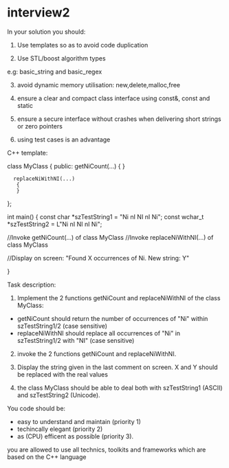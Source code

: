 interview2
==========
In your solution you should:

1. Use templates so as to avoid code duplication

2. Use STL/boost algorithm types
 
e.g: basic_string and basic_regex

3. avoid dynamic memory utilisation: new,delete,malloc,free

4. ensure a clear and compact class interface using const&, const and static

5. ensure a secure interface without crashes when delivering short strings or zero pointers

6. using test cases is an advantage

C++ template:

class MyClass
{
public:
      getNiCount(...)
       {
        }
      
      replaceNiWithNI(...)
       {
       }
};

int main()
{
const char *szTestString1 = "Ni nI NI nI Ni";
const wchar_t *szTestString2 = L"Ni nI NI nI Ni";

//Invoke getNiCount(...) of class MyClass
//Invoke replaceNiWithNI(...) of class MyClass

//Display on screen: "Found X occurrences of Ni. New string: Y"

}

Task description:

1. Implement the 2 functions getNiCount and replaceNiWithNI of the class MyClass:
 - getNiCount should return the number of occurrences of "Ni" within szTestString1/2 (case sensitive)
 - replaceNiWithNI should replace all occurrences of "Ni" in szTestString1/2 with "NI" (case sensitive)

2. invoke the 2 functions getNiCount and replaceNiWithNI.

3. Display the string given in the last comment on screen. X and Y should be replaced with the real values

4. the class MyClass should be able to deal both with szTestString1 (ASCII) and szTestString2 (Unicode).


You code should be:

 - easy to understand and maintain (priority 1)
 - techincally elegant (priority 2)
 - as (CPU) efficent as possible (priority 3).

you are allowed to use all technics, toolkits and frameworks which are based on the C++ language
